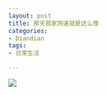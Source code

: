 ```yaml
---
layout: post
title: 那天我家网速就是这么慢
categories:
- Diandian
tags:
- 日常生活

---
```

<img src="http://m3.img.srcdd.com/farm5/d/2012/0627/10/29AF6431EA70301275058A36C96C5A21_B500_900_500_332.PNG" />
<br />
<p></p>